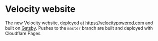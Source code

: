 # Velocity website

The new Velocity website, deployed at https://velocitypowered.com and built on [Gatsby](https://www.gatsbyjs.com/). Pushes to the `master` branch are built and deployed with Cloudflare Pages.
